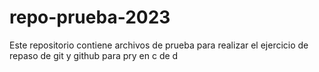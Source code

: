 # repo-prueba-2023
Este repositorio contiene archivos de prueba para realizar el ejercicio de repaso de git y github para pry en c de d
